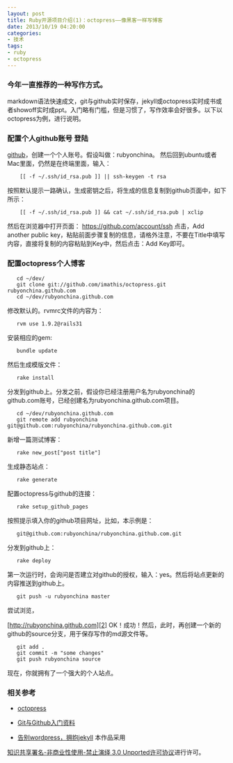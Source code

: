 ```yaml
---
layout: post
title: Ruby开源项目介绍(1)：octopress——像黑客一样写博客
date: 2013/10/19 04:20:00
categories:
- 技术
tags:
- ruby
- octopress
---
```


### 今年一直推荐的一种写作方式。

markdown语法快速成文，git与github实时保存，jekyll或octopress实时成书或者showoff实时成ppt。入门略有门槛，但是习惯了，写作效率会好很多。以下以octopress为例，进行说明。

### 配置个人github账号 登陆

[github][1]，创建一个个人账号。假设叫做：rubyonchina。 然后回到ubuntu或者Mac里面，仍然是在终端里面，输入：
```
    [[ -f ~/.ssh/id_rsa.pub ]] || ssh-keygen -t rsa
```

按照默认提示一路确认，生成密钥之后，将生成的信息复制到github页面中，如下所示：
```
    [[ -f ~/.ssh/id_rsa.pub ]] && cat ~/.ssh/id_rsa.pub | xclip
```

然后在浏览器中打开页面： https://github.com/account/ssh 点击，Add another public key，粘贴前面步骤复制的信息，请格外注意，不要在Title中填写内容，直接将复制的内容粘贴到Key中，然后点击：Add Key即可。

### 配置octopress个人博客
```
   cd ~/dev/
   git clone git://github.com/imathis/octopress.git rubyonchina.github.com
   cd ~/dev/rubyonchina.github.com
```

修改默认的。rvmrc文件的内容为：
```
   rvm use 1.9.2@rails31
```

安装相应的gem:
```
   bundle update
```

然后生成模版文件：
```
   rake install
```

分发到github上。分发之前，假设你已经注册用户名为rubyonchina的github.com账号，已经创建名为rubyonchina.github.com项目。
```
   cd ~/dev/rubyonchina.github.com
   git remote add rubyonchina git@github.com:rubyonchina/rubyonchina.github.com.git
```

新增一篇测试博客：
```
   rake new_post["post title"]
```

生成静态站点：
```
   rake generate
```

配置octopress与github的连接：
```
   rake setup_github_pages
```

按照提示填入你的github项目网址，比如，本示例是：
```
   git@github.com:rubyonchina/rubyonchina.github.com.git
```

分发到github上：
```
   rake deploy
```

第一次运行时，会询问是否建立对github的授权，输入：yes。然后将站点更新的内容推送到github上。
```
   git push -u rubyonchina master
```

尝试浏览，

[http://rubyonchina.github.com][2] OK！成功！然后，此时，再创建一个新的github的source分支，用于保存写作的md源文件等。
```
   git add .
   git commit -m "some changes"
   git push rubyonchina source
```

现在，你就拥有了一个强大的个人站点。

### 相关参考

*   [octopress][3]

*   [Git与Github入门资料][4]

*   [告别wordpress，拥抱jekyll][5] 本作品采用

<a href="http://creativecommons.org/licenses/by-nc-nd/3.0/" rel="license">知识共享署名-非商业性使用-禁止演绎 3.0 Unported许可协议</a>进行许可。

[1]: https://github.com/signup/free

[2]: http://rubyonchina.github.com/

[3]: http://octopress.org/

[4]: http://www.yangzhiping.com/tech/git.html

[5]: http://www.yangzhiping.com/tech/wordpress-to-jekyll.html
